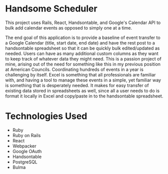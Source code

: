 # Handsome Scheduler

This project uses Rails, React, Handsontable, and Google's Calendar API to bulk add calendar events as opposed to simply one at a time.

The end goal of this application is to provide a baseline of event transfer to a Google Calendar (title, start date, end date) and have the rest post to a handsontable spreadsheet so that it can be quickly bulk edited/updated as needed. Users can have as many additional custom columns as they want to keep track of whatever data they might need. This is a passion project of mine, arising out of the need for something like this in my previous position at American Councils. Coordinating hundreds of events in a year is challenging by itself. Excel is something that all professionals are familiar with, and having a tool to manage these events in a simple, yet familiar way is something that is desperately needed. It makes for easy transfer of existing data stored in spreadsheets as well, since all a user needs to do is format it locally in Excel and copy/paste in to the handsontable spreadsheet.


# Technologies Used
- Ruby
- Ruby on Rails
- React
- Webpacker
- Google OAuth
- Handsontable
- PostgreSQL
- Bulma
